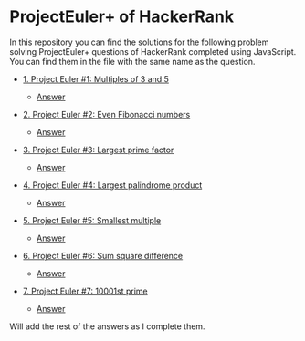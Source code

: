 # ProjectEuler+ of HackerRank
In this repository you can find the solutions for the following problem solving ProjectEuler+ questions of HackerRank completed using JavaScript. You can find them in the file with the same name as the question.

- [1. Project Euler #1: Multiples of 3 and 5](https://www.hackerrank.com/contests/projecteuler/challenges/euler001/problem?isFullScreen=true)
  - [Answer](https://github.com/Achintha444/projecteuler-_javascript/blob/main/1-euler001.js)

- [2. Project Euler #2: Even Fibonacci numbers](https://www.hackerrank.com/contests/projecteuler/challenges/euler002/problem?isFullScreen=true)
  - [Answer](https://github.com/Achintha444/projecteuler-_javascript/blob/main/2-euler002.js)

- [3. Project Euler #3: Largest prime factor](https://www.hackerrank.com/contests/projecteuler/challenges/euler003/problem?isFullScreen=true)
  - [Answer](https://github.com/Achintha444/projecteuler-_javascript/blob/main/3-euler003.js)

- [4. Project Euler #4: Largest palindrome product](https://www.hackerrank.com/contests/projecteuler/challenges/euler004/problem?isFullScreen=true)
  - [Answer](https://github.com/Achintha444/projecteuler-_javascript/blob/main/4-euler004.js)

- [5. Project Euler #5: Smallest multiple](https://www.hackerrank.com/contests/projecteuler/challenges/euler005/problem?isFullScreen=true)
  - [Answer](https://github.com/Achintha444/projecteuler-_javascript/blob/main/5-euler005.js)

- [6. Project Euler #6: Sum square difference](https://www.hackerrank.com/contests/projecteuler/challenges/euler006/problem?isFullScreen=true)
  - [Answer](https://github.com/Achintha444/projecteuler-_javascript/blob/main/6-euler006.js)

- [7. Project Euler #7: 10001st prime](https://www.hackerrank.com/contests/projecteuler/challenges/euler007/problem?isFullScreen=true)
  - [Answer](https://github.com/Achintha444/projecteuler-_javascript/blob/main/7-euler007.js)

Will add the rest of the answers as I complete them.
